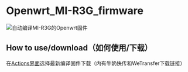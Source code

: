 # Openwrt_MI-R3G_firmware
![自动编译MI-R3G的Openwrt固件](https://github.com/liuran001/Openwrt_MI-R3G_firmware/workflows/%E8%87%AA%E5%8A%A8%E7%BC%96%E8%AF%91MI-R3G%E7%9A%84Openwrt%E5%9B%BA%E4%BB%B6/badge.svg)
## How to use/download（如何使用/下载）
在[Actions界面](https://github.com/liuran001/Openwrt_MI-R3G_firmware/actions)选择最新编译固件下载（内有牛奶快传和WeTransfer下载链接）
